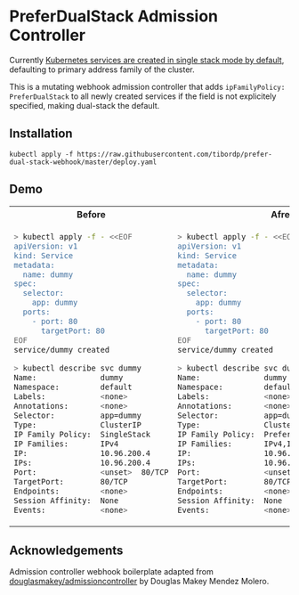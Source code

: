 # PreferDualStack Admission Controller

Currently [Kubernetes services are created in single stack mode by default](https://kubernetes.io/docs/concepts/services-networking/dual-stack/#dual-stack-options-on-new-services), defaulting to primary address family of the cluster. 

This is a mutating webhook admission controller that adds `ipFamilyPolicy: PreferDualStack` to all newly created services if the field is not explicitely specified, making dual-stack the default.

## Installation

```
kubectl apply -f https://raw.githubusercontent.com/tibordp/prefer-dual-stack-webhook/master/deploy.yaml
```

## Demo

<p align="center">
<table>
<tr>
<th>Before</th>
<th>Afrer</th>
</tr>
<tr>
<td>

```bash
> kubectl apply -f - <<EOF
apiVersion: v1
kind: Service
metadata:
  name: dummy
spec:
  selector:
    app: dummy
  ports:
    - port: 80
      targetPort: 80
EOF
service/dummy created

> kubectl describe svc dummy
Name:              dummy
Namespace:         default
Labels:            <none>
Annotations:       <none>
Selector:          app=dummy
Type:              ClusterIP
IP Family Policy:  SingleStack
IP Families:       IPv4
IP:                10.96.200.4
IPs:               10.96.200.4
Port:              <unset>  80/TCP
TargetPort:        80/TCP
Endpoints:         <none>
Session Affinity:  None
Events:            <none>
```
</td>
<td>

```bash
> kubectl apply -f - <<EOF
apiVersion: v1
kind: Service
metadata:
  name: dummy
spec:
  selector:
    app: dummy
  ports:
    - port: 80
      targetPort: 80
EOF
service/dummy created

> kubectl describe svc dummy
Name:              dummy
Namespace:         default
Labels:            <none>
Annotations:       <none>
Selector:          app=dummy
Type:              ClusterIP
IP Family Policy:  PreferDualStack
IP Families:       IPv4,IPv6
IP:                10.96.19.47
IPs:               10.96.19.47,fd00:10:96::f31
Port:              <unset>  80/TCP
TargetPort:        80/TCP
Endpoints:         <none>
Session Affinity:  None
Events:            <none>
```
</td>
</tr>
</table>
</p>


## Acknowledgements

Admission controller webhook boilerplate adapted from [douglasmakey/admissioncontroller](https://github.com/douglasmakey/admissioncontroller) by Douglas Makey Mendez Molero.